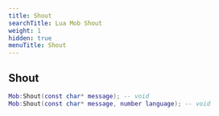 ```yaml
---
title: Shout
searchTitle: Lua Mob Shout
weight: 1
hidden: true
menuTitle: Shout
---
```

## Shout
```lua
Mob:Shout(const char* message); -- void
Mob:Shout(const char* message, number language); -- void
```